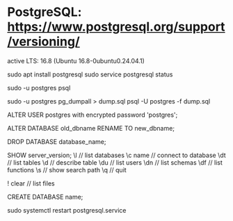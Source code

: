 # PostgreSQL: https://www.postgresql.org/support/versioning/
active LTS: 16.8 (Ubuntu 16.8-0ubuntu0.24.04.1)

sudo apt install postgresql
sudo service postgresql status

sudo -u postgres psql

sudo -u postgres pg_dumpall > dump.sql
psql -U postgres -f dump.sql

ALTER USER postgres with encrypted password 'postgres';

ALTER DATABASE old_dbname RENAME TO new_dbname;

DROP DATABASE database_name;


SHOW server_version;
\l // list databases
\c name // connect to database
\dt // list tables
\d // describe table
\du // list users
\dn // list schemas
\df // list functions
\s // show search path
\q // quit

\! clear // list files

CREATE DATABASE name;

sudo systemctl restart postgresql.service
